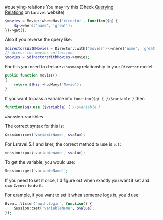 
#querying-relations
You may try this (Check [Querying Relations](https://laravel.com/docs/master/eloquent-relationships#querying-relations) on `Laravel` website):

```php
$movies = Movie::whereHas('director', function($q) {
    $q->where('name', 'great');
})->get();
```

Also if you reverse the query like:

```php
$directorsWithMovies = Director::with('movies')->where('name', 'great')->get();
// Access the movies collection
$movies = $directorsWithMovies->movies;
```

For this you need to declare a `hasmany` relationship in your `Director` model:

```php
public function movies()
{
    return $this->hasMany('Movie');
}
```

If you want to pass a variable into `function($q) { //$variable }` then

```php
function($q) use ($variable) { //$variable }
```

#session-variables
  
The correct syntax for this is:

```php
Session::set('variableName', $value);
```

For Laravel 5.4 and later, the correct method to use is `put`:

```php
Session::put('variableName', $value);
```

To get the variable, you would use:

```php
Session::get('variableName');
```

If you need to set it once, I'd figure out when exactly you want it set and use `Events` to do it.

For example, if you want to set it when someone logs in, you'd use:

```php
Event::listen('auth.login', function() {
    Session::set('variableName', $value);
});
```
